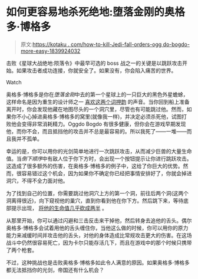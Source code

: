 # 如何更容易地杀死绝地:堕落金刚的奥格多·博格多

> 原文:[https://kotaku . com/how-to-kill-Jedi-fall-orders-ogg do-bogdo-more-easy-1839924032](https://kotaku.com/how-to-kill-jedi-fallen-orders-oggdo-bogdo-more-easily-1839924032)

击败《星球大战绝地:陨落令》中最早可选的 boss 战之一的关键是以跳跃攻击开始。如果攻击者成功连接，你就安全了。如果没有，你会陷入痛苦的世界。

Watch

奥格多·博格多是你在*堕落金刚*中去的第一个星球上的一只巨大的黑色外星蟾蜍，这样命名是因为重生的设计师之一 [喜欢这两个词押韵](https://twitter.com/thejustinperez/status/1195245085421527046) 的声音。当你回到船上准备离开时，你会发现他藏在地图尽头的一个洞穴里，尽管也有可能跳过他。然而，如果你不小心掉进奥格多·博格多的窝里(就像我一样)，并决定必须杀死他，试图打败他会变得非常消耗精力。Oggdo Bogdo 有很多健康，但你会在游戏早期发现他，而你不会，而且抵挡他的攻击并不总是最容易的。所以我死了——一堆——而且我并不孤单。

幸运的是，你可以用你的光剑简单地进行一次跳跃攻击，从而减少巨兽的大量生命值。当*倒下顺序*中有敌人位于你下方时，会出现一个按钮提示让你进行跳跃攻击。这造成了很多额外的伤害，在奥格多·博格多的例子中，这给了你巨大的优势。然而，很容易错过这个机会，因为如果你不确定你已经把事情安排好了，你就会掉进洞穴，不得不全力面对他。

为了找到自己的位置，你需要跳过他洞穴上方的第一个洞，前往后两个洞(这两个洞离得很近)，向下窥视他的巢穴，直到你看到他在你下方。然后跳下来，等待底部提示出现， [将他的生命值几乎砍成两半](https://www.youtube.com/watch?v=IIGEUCtV6Zk) 。

从那里开始，你可以通过闪避和三击反击来干掉他，然后转身去追他的舌头。偶尔奥格多·博格多会试着用他的舌头缠住你，当他这么做的时候，你可以用你的原力能力来减缓时间并攻击他的舌头，对他的身体造成比常规攻击更大的伤害。在这场战斗中仍然很容易死亡，因为卡尔只能存活几下，而且在游戏中的那个时候只携带了两个枪套。

不过，这种挑战也是击败奥格多·博格多如此令人满意的原因。如果奥格多·博格多都无法抵挡你的光剑，帝国还有什么机会？